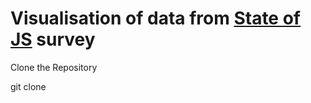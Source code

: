 # Visualisation of data from [State of JS](https://2020.stateofjs.com/en-US/) survey

Clone the Repository 

git clone 